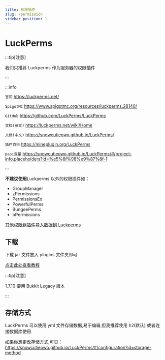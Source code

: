 ```yaml
---
title: 权限插件
slug: /permission
sidebar_position: 1
---
```


# LuckPerms

:::tip[注意]

我们只推荐 Luckperms 作为服务器的权限插件

:::

:::info

`官网` https://luckperms.net/

`SpigotMC` https://www.spigotmc.org/resources/luckperms.28140/

`GitHub` https://github.com/LuckPerms/LuckPerms

`文档(英文)` https://luckperms.net/wiki/Home

`文档(中文)` https://snowcutieowo.github.io/LuckPerms/

`插件百科` https://mineplugin.org/LuckPerms

`papi变量` https://snowcutieowo.github.io/LuckPerms/#/project-info.placeholders?id=%e5%8f%98%e9%87%8f-1

:::

**不建议使用**Luckperms 以外的权限插件如：

- GroupManager
- zPermissions
- PermissionsEx
- PowerfulPerms
- BungeePerms
- bPermissions

[其他权限组插件导入数据到 Luckperms](https://snowcutieowo.github.io/LuckPerms/#/how-to.migrate-from-other-plugins)

## 下载

下载 jar 文件放入 plugins 文件夹即可

[点击此处查看教程](https://snowcutieowo.github.io/LuckPerms/#/install-on-a-single-server)

:::tip[注意]

1.7.10 要用 Bukkit Legacy 版本

:::

## 存储方式

LuckPerms 可以使用 yml 文件存储数据,易于编辑,但我推荐使用 h2(默认) 或者连接数据库使用

如果你想更改存储方式,可见：https://snowcutieowo.github.io/LuckPerms/#/configuration?id=storage-method
